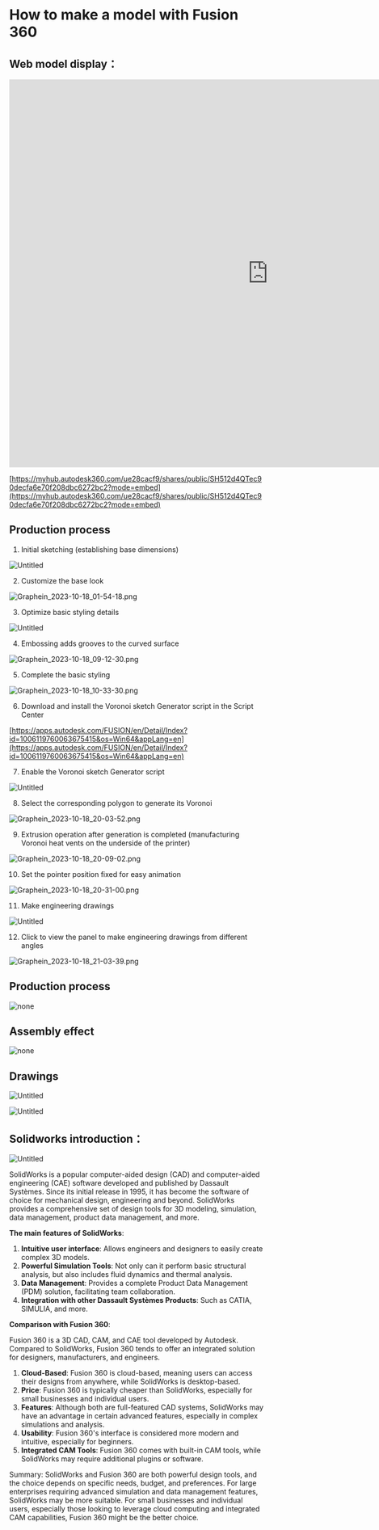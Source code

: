 # How to make a model with Fusion 360

## Web model display：

<iframe src="https://myhub.autodesk360.com/ue28cacf9/shares/public/SH512d4QTec90decfa6e70f208dbc6272bc2?mode=embed" width="1024" height="768" allowfullscreen="true" webkitallowfullscreen="true" mozallowfullscreen="true" frameborder="0"></iframe>

[https://myhub.autodesk360.com/ue28cacf9/shares/public/SH512d4QTec90decfa6e70f208dbc6272bc2?mode=embed](https://myhub.autodesk360.com/ue28cacf9/shares/public/SH512d4QTec90decfa6e70f208dbc6272bc2?mode=embed)

## Production process

1. Initial sketching (establishing base dimensions)

![Untitled](Fusion%20360%E7%BD%91%E9%A1%B5%204d7a8c51c08f496985518b19499e2b2b/Untitled.png)

2. Customize the base look

![Graphein_2023-10-18_01-54-18.png](Fusion%20360%E7%BD%91%E9%A1%B5%204d7a8c51c08f496985518b19499e2b2b/Graphein_2023-10-18_01-54-18.png)

3. Optimize basic styling details

![Untitled](Fusion%20360%E7%BD%91%E9%A1%B5%204d7a8c51c08f496985518b19499e2b2b/Untitled%201.png)

4. Embossing adds grooves to the curved surface

![Graphein_2023-10-18_09-12-30.png](Fusion%20360%E7%BD%91%E9%A1%B5%204d7a8c51c08f496985518b19499e2b2b/Graphein_2023-10-18_09-12-30.png)

5. Complete the basic styling

![Graphein_2023-10-18_10-33-30.png](Fusion%20360%E7%BD%91%E9%A1%B5%204d7a8c51c08f496985518b19499e2b2b/Graphein_2023-10-18_10-33-30.png)

6. Download and install the Voronoi sketch Generator script in the Script Center

[https://apps.autodesk.com/FUSION/en/Detail/Index?id=1006119760063675415&os=Win64&appLang=en](https://apps.autodesk.com/FUSION/en/Detail/Index?id=1006119760063675415&os=Win64&appLang=en)

7. Enable the Voronoi sketch Generator script

![Untitled](Fusion%20360%E7%BD%91%E9%A1%B5%204d7a8c51c08f496985518b19499e2b2b/Untitled%202.png)

8.  Select the corresponding polygon to generate its Voronoi

![Graphein_2023-10-18_20-03-52.png](Fusion%20360%E7%BD%91%E9%A1%B5%204d7a8c51c08f496985518b19499e2b2b/Graphein_2023-10-18_20-03-52.png)

9. Extrusion operation after generation is completed (manufacturing Voronoi heat vents on the underside of the printer)

![Graphein_2023-10-18_20-09-02.png](Fusion%20360%E7%BD%91%E9%A1%B5%204d7a8c51c08f496985518b19499e2b2b/Graphein_2023-10-18_20-09-02.png)

10. Set the pointer position fixed for easy animation

![Graphein_2023-10-18_20-31-00.png](Fusion%20360%E7%BD%91%E9%A1%B5%204d7a8c51c08f496985518b19499e2b2b/Graphein_2023-10-18_20-31-00.png)

11. Make engineering drawings

![Untitled](Fusion%20360%E7%BD%91%E9%A1%B5%204d7a8c51c08f496985518b19499e2b2b/Untitled%203.png)

12. Click to view the panel to make engineering drawings from different angles

![Graphein_2023-10-18_21-03-39.png](Fusion%20360%E7%BD%91%E9%A1%B5%204d7a8c51c08f496985518b19499e2b2b/Graphein_2023-10-18_21-03-39.png)

## Production process
![none](Fusion%20360%E7%BD%91%E9%A1%B5%204d7a8c51c08f496985518b19499e2b2b/../1.gif)
<!-- <video src="https://yousia33.github.io/Picgo/img/202310191554397.mp4" ></video> -->


## Assembly effect 
![none](Fusion%20360%E7%BD%91%E9%A1%B5%204d7a8c51c08f496985518b19499e2b2b/../2.gif)


## Drawings

![Untitled](Fusion%20360%E7%BD%91%E9%A1%B5%204d7a8c51c08f496985518b19499e2b2b/Untitled%204.png)

![Untitled](Fusion%20360%E7%BD%91%E9%A1%B5%204d7a8c51c08f496985518b19499e2b2b/Untitled%205.png)

## Solidworks introduction：

![Untitled](Fusion%20360%E7%BD%91%E9%A1%B5%204d7a8c51c08f496985518b19499e2b2b/Untitled%206.png)

SolidWorks is a popular computer-aided design (CAD) and computer-aided engineering (CAE) software developed and published by Dassault Systèmes. Since its initial release in 1995, it has become the software of choice for mechanical design, engineering and beyond. SolidWorks provides a comprehensive set of design tools for 3D modeling, simulation, data management, product data management, and more.


**The main features of SolidWorks**:

1. **Intuitive user interface**: Allows engineers and designers to easily create complex 3D models.
2. **Powerful Simulation Tools**: Not only can it perform basic structural analysis, but also includes fluid dynamics and thermal analysis.
3. **Data Management**: Provides a complete Product Data Management (PDM) solution, facilitating team collaboration.
4. **Integration with other Dassault Systèmes Products**: Such as CATIA, SIMULIA, and more.

**Comparison with Fusion 360**:

Fusion 360 is a 3D CAD, CAM, and CAE tool developed by Autodesk. Compared to SolidWorks, Fusion 360 tends to offer an integrated solution for designers, manufacturers, and engineers.

1. **Cloud-Based**: Fusion 360 is cloud-based, meaning users can access their designs from anywhere, while SolidWorks is desktop-based.
2. **Price**: Fusion 360 is typically cheaper than SolidWorks, especially for small businesses and individual users.
3. **Features**: Although both are full-featured CAD systems, SolidWorks may have an advantage in certain advanced features, especially in complex simulations and analysis.
4. **Usability**: Fusion 360's interface is considered more modern and intuitive, especially for beginners.
5. **Integrated CAM Tools**: Fusion 360 comes with built-in CAM tools, while SolidWorks may require additional plugins or software.

Summary: SolidWorks and Fusion 360 are both powerful design tools, and the choice depends on specific needs, budget, and preferences. For large enterprises requiring advanced simulation and data management features, SolidWorks may be more suitable. For small businesses and individual users, especially those looking to leverage cloud computing and integrated CAM capabilities, Fusion 360 might be the better choice.